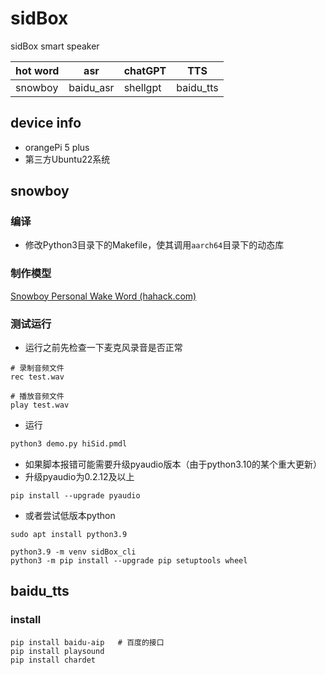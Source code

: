 # sidBox
sidBox smart speaker

|hot word|asr|chatGPT|TTS|
|-|-|-|-|
|snowboy|baidu_asr|shellgpt|baidu_tts|

## device info
- orangePi 5 plus
- 第三方Ubuntu22系统

## snowboy
### 编译
- 修改Python3目录下的Makefile，使其调用`aarch64`目录下的动态库

### 制作模型
[Snowboy Personal Wake Word (hahack.com)](https://snowboy.hahack.com/)

### 测试运行
- 运行之前先检查一下麦克风录音是否正常
```shell
# 录制音频文件
rec test.wav

# 播放音频文件
play test.wav
```

- 运行
```python
python3 demo.py hiSid.pmdl
```
- 如果脚本报错可能需要升级pyaudio版本（由于python3.10的某个重大更新）
- 升级pyaudio为0.2.12及以上
```shell
pip install --upgrade pyaudio
```
- 或者尝试低版本python
```shell
sudo apt install python3.9

python3.9 -m venv sidBox_cli
python3 -m pip install --upgrade pip setuptools wheel

```

## baidu_tts
### install
```shell
pip install baidu-aip	# 百度的接口
pip install playsound
pip install chardet
```
